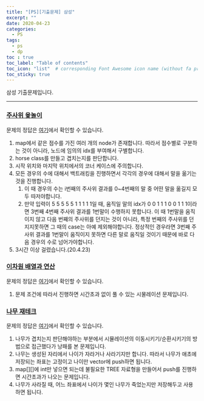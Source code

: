 ```yaml
---
title: "[PS][기출문제] 삼성"
excerpt: ""
date: 2020-04-23
categories:
  - PS
tags:
  - ps 
  - dp
toc : true
toc_label: "Table of contents"
toc_icon: "list"  # corresponding Font Awesome icon name (without fa prefix)
toc_sticky: true
---
```


삼성 기출문제입니다. 
- - -

### [주사위 윷놀이](https://www.acmicpc.net/problem/17825)

문제의 정답은 [여기](https://gist.github.com/niklasjang/d121bad6e46c418dbb322119c8c5d794)에서 확인할 수 있습니다. 

1. map에서 같은 점수를 가진 여러 개의 node가 존재합니다. 따라서 점수별로 구분하는 것이 아니라, 노드에 임의의 idx를 부여해서 구별합니다.
1. horse class를 만들고 겹치는지를 판단합니다.
1. 시작 위치와 마지막 위치에서의 코너 케이스에 주의합니다.
1. 모든 경우의 수에 대해서 백트래킹을 진행하면서 각각의 경우에 대해서 말을 옮기는 것을 진행합니다.
	1. 이 때 경우의 수는 i번째의 주사위 결과를 0~4번째의 말 중 어떤 말을 옮길지 모두 따저야합니다.
	1. 만약 입력이 5 5 5 5 5 1 1 1 1 1일 때, 움직일 말의 idx가 0 0 1 1 1 0 0 1 1 1이라면 3번째 4번째 주사위 결과를 1번말이 수행하지 못합니다. 이 때 1번말을 움직이지 않고 다음 번쨰의 주사위를 던지는 것이 아니라, 특정 번째의 주사위를 던지지못하면 그 때의 case는 아예 제외해야합니다. 정상적인 경우라면 3번째 주사위 결과를 1번말이 움직이지 못하면 다른 말로 움직일 것이기 때문에 바로 다음 경우의 수로 넘어가야합니다.  
1. 3시간 이상 걸렸습니다.(20.4.23)

### [이차원 배열과 연산](https://www.acmicpc.net/problem/17140)

문제의 정답은 [여기](https://gist.github.com/niklasjang/16d9da0e3172b9a712c1931af384dbfc)에서 확인할 수 있습니다. 

1. 문제 조건에 따라서 진행하면 시간초과 없이 풀 수 있는 시물레이션 문제입니다.  


### [나무 재테크 ](https://www.acmicpc.net/problem/16235)

문제의 정답은 [여기](https://gist.github.com/niklasjang/897cf489472c05e81670bd8c774051a2)에서 확인할 수 있습니다. 

1. 나무가 겹치는지 판단해야하는 부분에서 시뮬레이션의 이동시키기/순환시키기의 방법으로 접근했다가 낭패를 본 문제입니다.
1. 나무는 생성된 자리에서 나이가 자라거나 사라기지만 합니다. 따라서 나무가 애초에 저장되는 좌표는 고정이고 나이만 vector에 push하면 됩니다.
1. map[][]에 int만 넣으면 되는데 불필요한 TREE 자료형을 만들어서 push를 진행하면 시간초과가 나오는 문제입니다. 
1. 나무가 사라질 때, 어느 좌표에서 나이가 몇인 나무가 죽었는지만 저장해두고 사용하면 됩니다.
